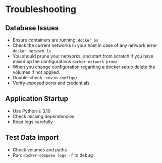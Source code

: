 # Troubleshooting

## Database Issues
  - Ensure containers are running: ``docker ps``
  - Check the current networks in your host in case of any network error ``docker network ls``
  - You should prune your networks, and start from scratch if you have mixed up the configurations ``docker network prune``
  - When you change configuration regarding a docker setup delete the volumes if not applied.
  - Double-check `.env` or `configs/`
  - Verify exposed ports and credentials

## Application Startup 
  - Use Python ≥ 3.10
  - Check missing dependencies
  - Read logs carefully

## Test Data Import
  - Check volumes and paths
  - Run: ``docker-compose logs -f`` to debug
